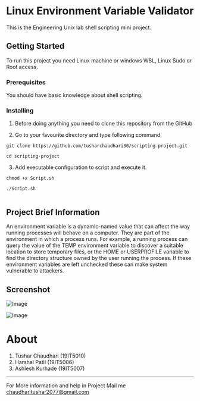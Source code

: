 # Linux Environment Variable Validator

This is the Engineering Unix lab shell scripting mini project.

## Getting Started

To run this project you need Linux machine or windows WSL, Linux Sudo or Root access.

### Prerequisites

You should have basic knowledge about shell scripting.

### Installing

1. Before doing anything you need to clone this repository from the GitHub


2. Go to your favourite directory and type following command.
```
git clone https://github.com/tusharchaudhari30/scripting-project.git

cd scripting-project

```
3. Add executable configuration to script and execute it.
```
chmod +x Script.sh

./Script.sh


```

## Project Brief Information
  An environment variable is a dynamic-named value that can affect the way running processes will behave on a computer. They are part of the environment in which a process runs. For example, a running process can query the value of the TEMP environment variable to discover a suitable location to store temporary files, or the HOME or USERPROFILE variable to find the directory structure owned by the user running the process. If these environment variables are left unchecked these can make system vulnerable to attackers.
  
## Screenshot
![Image](https://github.com/tusharchaudhari30/scripting-project/blob/master/Snapshots/wrongpath.png)

![Image](https://github.com/tusharchaudhari30/scripting-project/blob/master/Snapshots/envfine.png)

# About
1. Tushar Chaudhari (19IT5010)
2. Harshal Patil (19IT5006)
3. Ashlesh Kurhade (19IT5007)

----
For More information and help in Project Mail me chaudharitushar2077@gmail.com
  
  
